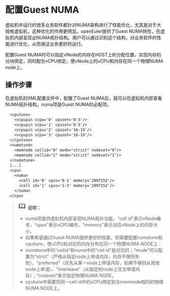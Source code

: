 # 配置Guest NUMA<a name="ZH-CN_TOPIC_0187048014"></a>

虚拟机中运行的很多业务软件都针对NUMA架构进行了性能优化，尤其是对于大规格虚拟机，这种优化的作用更明显。openEuler提供了Guest NUMA特性，在虚拟机内部呈现出NUMA拓扑结构。用户可以通过识别这个结构，对业务软件的性能进行优化，从而保证业务更好的运行。

配置Guest NUMA时可以指定vNode的内存在HOST上的分配位置，实现内存的分块绑定，同时配合vCPU绑定，使vNode上的vCPU和内存在同一个物理NUMA node上。

## 操作步骤<a name="section1941914260160"></a>

在虚拟机的XML配置文件中，配置了Guest NUMA后，就可以在虚拟机内部查看NUMA拓扑结构。numa项是Guest NUMA的必配项。

```
  <cputune>
    <vcpupin vcpu='0' cpuset='0-3'/>
    <vcpupin vcpu='1' cpuset='0-3'/>
    <vcpupin vcpu='2' cpuset='16-19'/>
    <vcpupin vcpu='3' cpuset='16-19'/>
  </cputune>
  <numatune>
    <memnode cellid="0" mode="strict" nodeset="0"/>
    <memnode cellid="1" mode="strict" nodeset="1"/>
  </numatune>
  [...]
  <cpu>
    <numa>
      <cell id='0' cpus='0-1' memory='2097152'/>
      <cell id='1' cpus='2-3' memory='2097152'/>
    </numa>
  </cpu>
```

>![](./public_sys-resources/icon-note.gif) **说明：**   
>-   numa项提供虚拟机内部呈现NUMA拓扑功能，“cell id”表示vNode编号，“cpus”表示vCPU编号，“memory”表示对应vNode上的内存大小。  
>-   如果希望通过Guest NUMA提供更好的性能，则需要配置numatune和cputune，使vCPU和对应的内存分布在同一个物理NUMA NODE上：  
>-   numatune中的“cellid”和numa中的“cell id”是对应的；“mode”可以配置为“strict”（严格从指定node上申请内存，内存不够则失败）、“preferred”（优先从某一node上申请内存，如果不够则从其他node上申请）、“interleave”（从指定的node上交叉申请内存）；“nodeset”表示指定物理NUMA NODE。  
>-   cputune中需要将同一cell id中的vCPU绑定到与memnode相同的物理NUMA NODE上。  

